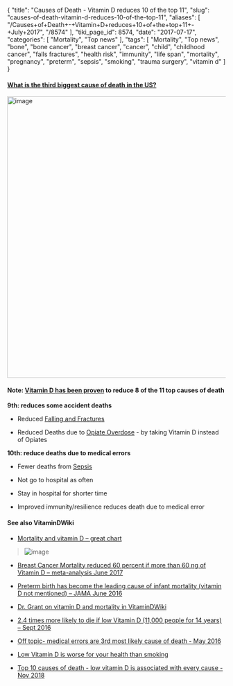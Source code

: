 {
    "title": "Causes of Death - Vitamin D reduces 10 of the top 11",
    "slug": "causes-of-death-vitamin-d-reduces-10-of-the-top-11",
    "aliases": [
        "/Causes+of+Death+-+Vitamin+D+reduces+10+of+the+top+11+-+July+2017",
        "/8574"
    ],
    "tiki_page_id": 8574,
    "date": "2017-07-17",
    "categories": [
        "Mortality",
        "Top news"
    ],
    "tags": [
        "Mortality",
        "Top news",
        "bone",
        "bone cancer",
        "breast cancer",
        "cancer",
        "child",
        "childhood cancer",
        "falls fractures",
        "health risk",
        "immunity",
        "life span",
        "mortality",
        "pregnancy",
        "preterm",
        "sepsis",
        "smoking",
        "trauma surgery",
        "vitamin d"
    ]
}


#### [What is the third biggest cause of death in the US?](http://boingboing.net/2017/07/17/what-is-the-third-biggest-caus.htm)

<img src="https://d378j1rmrlek7x.cloudfront.net/attachments/jpeg/deaths-per-year.jpg" alt="image" width="650">

#### Note: [Vitamin D has been proven](/posts/proof-that-vitamin-d-works) to reduce 8 of the 11 top causes of death

 **9th: reduces some accident deaths** 

* Reduced [Falling and Fractures](/posts/overview-fractures-and-falls-and-vitamin-d)

* Reduced Deaths due to [Opiate Overdose](/posts/off-topic-4x-increase-in-americans-taking-morphine-type-drugs-in-last-decade-con-tamin-d-instead) - by taking Vitamin D instead of Opiates

 **10th: reduce deaths due to medical errors** 

* Fewer deaths from [Sepsis](/posts/sepsis-is-both-prevented-and-treated-by-vitamin-d-many-studies)

* Not go to hospital as often

* Stay in hospital for shorter time

* Improved immunity/resilience reduces death due to medical error

#### See also VitaminDWiki

* [Mortality and vitamin D – great chart](/posts/mortality-and-vitamin-d-great-chart)

> <img src="/attachments/d3.mock.jpg" alt="image"> 

* [Breast Cancer Mortality reduced 60 percent if more than 60 ng of Vitamin D – meta-analysis June 2017](/posts/breast-cancer-mortality-reduced-60-percent-if-more-than-60-ng-of-vitamin-d-meta-analysis)

* [Preterm birth has become the leading cause of infant mortality (vitamin D not mentioned) – JAMA June 2016](/posts/preterm-birth-has-become-the-leading-cause-of-infant-mortality-vitamin-d-not-mentioned-jama)

* [Dr. Grant on vitamin D and mortality in VitaminDWiki](/posts/dr-grant-on-vitamin-d-and-mortality-in-vitamindwiki)

* [2.4 times more likely to die if low Vitamin D (11,000 people for 14 years) – Sept 2016](/posts/24-times-more-likely-to-die-if-low-vitamin-d-11000-people-for-14-years)

* [Off topic- medical errors are 3rd most likely cause of death - May 2016](/posts/off-topic-medical-errors-are-3rd-most-likely-cause-of-death)

* [Low Vitamin D is worse for your health than smoking](/posts/low-vitamin-d-is-worse-for-your-health-than-smoking)

* [Top 10 causes of death - low vitamin D is associated with every cause - Nov 2018](/posts/top-10-causes-of-death-low-vitamin-d-is-associated-with-every-cause)